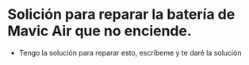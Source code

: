 # Solición para reparar la batería de Mavic Air que no enciende.

- Tengo la solución para reparar esto, escríbeme y te daré la solución
